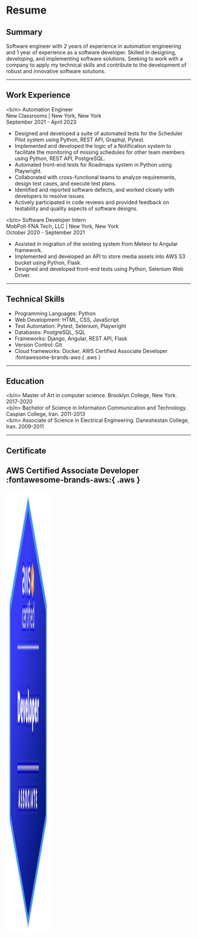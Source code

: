 # Resume
## **Summary**
Software engineer with 2 years of experience in automation engineering and 1 year of experience as a software developer. Skilled in designing, developing, and implementing software solutions. Seeking to work with a company to apply my technical skills and contribute to the development of robust and innovative software solutions.

---
## **Work Experience**
<b/n> Automation Engineer </b><br/>
New Classrooms | New York, New York </b><br/>
September 2021 - April 2023 </b><br/>

* Designed and developed a suite of automated tests for the Scheduler Pilot system using Python, REST API, Graphql, Pytest.
* Implemented and developed the logic of a Notification system to facilitate the monitoring of missing schedules for other team members using Python, REST API, PostgreSQL.
* Automated front-end tests for Roadmaps system in Python using Playwright.
* Collaborated with cross-functional teams to analyze requirements, design test cases, and execute test plans.
* Identified and reported software defects, and worked closely with developers to resolve issues.
* Actively participated in code reviews and provided feedback on testability and quality aspects of software designs.

<b/n> Software Developer Intern </b><br/>
MobPoll-FNA Tech, LLC | New York, New York </b><br/>
October 2020 - September 2021 </b><br/>

* Assisted in migration of the existing system from Meteor to Angular framework.
* Implemented and developed an API to store media assets into AWS S3 bucket using Python, Flask.
* Designed and developed front-end tests using Python, Selenium Web Driver.
---
## **Technical Skills**
* Programming Languages: Python
* Web Development: HTML, CSS, JavaScript
* Test Automation: Pytest, Selenium, Playwright
* Databases: PostgreSQL, SQL
* Frameworks: Django, Angular, REST API, Flask
* Version Control: Git
* Cloud frameworks: Docker, AWS Certified Associate Developer :fontawesome-brands-aws:{ .aws }
---
## **Education**
<b/n> Master of Art in computer science. </b>Brooklyn College, New York. 2017-2020 </br>
<b/n> Bachelor of Science in Information Communication and Technology. </b >Caspian College, Iran. 2011-2013</br>
<b/n> Associate of Science in Electrical Engineering. </b >Daneshestan College, Iran. 2009-2011</br>

---
## **Certificate**

## AWS Certified Associate Developer :fontawesome-brands-aws:{ .aws }

<img src="images/aws.png" width="120" height="1200"/>
